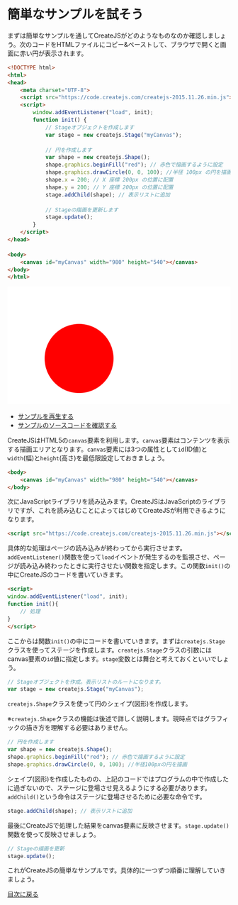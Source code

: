 # 簡単なサンプルを試そう

まずは簡単なサンプルを通してCreateJSがどのようなものなのか確認しましょう。次のコードをHTMLファイルにコピー&ペーストして、ブラウザで開くと画面に赤い円が表示されます。

```html
<!DOCTYPE html>
<html>
<head>
	<meta charset="UTF-8">
	<script src="https://code.createjs.com/createjs-2015.11.26.min.js"></script>
	<script>
		window.addEventListener("load", init);
		function init() {
			// Stageオブジェクトを作成します
			var stage = new createjs.Stage("myCanvas");

			// 円を作成します
			var shape = new createjs.Shape();
			shape.graphics.beginFill("red"); // 赤色で描画するように設定
			shape.graphics.drawCircle(0, 0, 100); //半径 100px の円を描画
			shape.x = 200; // X 座標 200px の位置に配置
			shape.y = 200; // Y 座標 200px の位置に配置
			stage.addChild(shape); // 表示リストに追加

			// Stageの描画を更新します
			stage.update();
		}
	</script>
</head>

<body>
	<canvas id="myCanvas" width="980" height="540"></canvas>
</body>
</html>

```


![](../imgs/quickstart.html.png)

- [サンプルを再生する](https://ics-creative.github.io/tutorial-createjs/samples/quickstart.html)
- [サンプルのソースコードを確認する](../samples/quickstart.html)




CreateJSはHTML5の`canvas`要素を利用します。`canvas`要素はコンテンツを表示する描画エリアとなります。`canvas`要素には3つの属性として`id`(ID値)と`width`(幅)と`height`(高さ)を最低限設定しておきましょう。

```html
<body>
	<canvas id="myCanvas" width="980" height="540"></canvas>
</body>
```

次にJavaScriptライブラリを読み込みます。CreateJSはJavaScriptのライブラリですが、これを読み込むことによってはじめてCreateJSが利用できるようになります。

```html
<script src="https://code.createjs.com/createjs-2015.11.26.min.js"></script>
```

具体的な処理はページの読み込みが終わってから実行させます。`addEventListener()`関数を使って`load`イベントが発生するのを監視させ、ページが読み込み終わったときに実行させたい関数を指定します。この関数`init()`の中にCreateJSのコードを書いていきます。

```html
<script>
window.addEventListener("load", init);
function init(){
	// 処理
}
</script>
```

ここからは関数`init()`の中にコードを書いていきます。まずは`createjs.Stage`クラスを使ってステージを作成します。`createjs.Stage`クラスの引数にはcanvas要素の`id`値に指定します。`stage`変数とは舞台と考えておくといいでしょう。

```js
// Stageオブジェクトを作成。表示リストのルートになります。
var stage = new createjs.Stage("myCanvas");
```

`createjs.Shape`クラスを使って円のシェイプ(図形)を作成します。

※`createjs.Shape`クラスの機能は後述で詳しく説明します。現時点ではグラフィックの描き方を理解する必要はありません。

```js
// 円を作成します
var shape = new createjs.Shape();
shape.graphics.beginFill("red"); // 赤色で描画するように設定
shape.graphics.drawCircle(0, 0, 100); //半径100pxの円を描画
```

シェイプ(図形)を作成したものの、上記のコードではプログラムの中で作成したに過ぎないので、ステージに登場させ見えるようにする必要があります。`addChild()`という命令はステージに登場させるために必要な命令です。

```js
stage.addChild(shape); // 表示リストに追加
```

最後にCreateJSで処理した結果をcanvas要素に反映させます。`stage.update()`関数を使って反映させましょう。

```js
// Stageの描画を更新
stage.update();
```

これがCreateJSの簡単なサンプルです。具体的に一つずつ順番に理解していきましょう。


[目次に戻る](../ReadMe.md)
